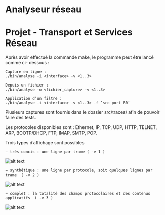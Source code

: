 # Analyseur réseau

# Projet - Transport et Services Réseau #


Après avoir effectué la commande make, le programme peut être lancé comme ci- dessous :
	
	Capture en ligne : 
	./bin/analyse -i <interface> -v <1..3> 

	Depuis un fichier : 
	./bin/analyse -o <fichier_capture> -v <1..3> 

	Application d’un filtre : 
	./bin/analyse -i <interface> -v <1..3> -f ‘src port 80’

Plusieurs captures sont fournis dans le dossier src/traces/ afin de pouvoir faire des tests.

Les protocoles disponibles sont : Ethernet, IP, TCP, UDP, HTTP, TELNET, ARP, BOOTP/DHCP, FTP, IMAP, SMTP, POP.

Trois types d’affichage sont possibles
      
	− très concis : une ligne par trame ( -v 1 )
        
![alt text](https://image.noelshack.com/fichiers/2018/01/6/1515227491-concis.png)

	− synthétique : une ligne par protocole, soit quelques lignes par trame  ( -v 2 )
        
![alt text](https://image.noelshack.com/fichiers/2018/01/6/1515227491-v2.png)

	− complet : la totalité des champs protocolaires et des contenus applicatifs  ( -v 3 )
![alt text](https://image.noelshack.com/fichiers/2018/01/6/1515227491-full.png)



